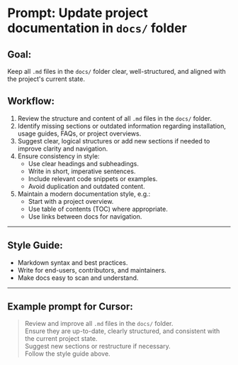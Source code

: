 # Prompt: Update  project documentation in `docs/` folder

## Goal:
Keep all `.md` files in the `docs/` folder clear, well-structured, and aligned with the project's current state.

## Workflow:
1. Review the structure and content of all `.md` files in the `docs/` folder.
2. Identify missing sections or outdated information regarding installation, usage guides, FAQs, or project overviews.
3. Suggest clear, logical structures or add new sections if needed to improve clarity and navigation.
4. Ensure consistency in style:
   - Use clear headings and subheadings.
   - Write in short, imperative sentences.
   - Include relevant code snippets or examples.
   - Avoid duplication and outdated content.
5. Maintain a modern documentation style, e.g.:
   - Start with a project overview.
   - Use table of contents (TOC) where appropriate.
   - Use links between docs for navigation.

---

## Style Guide:
- Markdown syntax and best practices.
- Write for end-users, contributors, and maintainers.
- Make docs easy to scan and understand.

---

## Example prompt for Cursor:

> Review and improve all `.md` files in the `docs/` folder.  
> Ensure they are up-to-date, clearly structured, and consistent with the current project state.  
> Suggest new sections or restructure if necessary.  
> Follow the style guide above.
